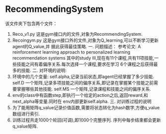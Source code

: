 # RecommendingSystem
该文件夹下包含两个文件：
  1. Reco_v1.py 这是gym接口内的文件,对象为RecommendingSystem.
  2. Recoingym.py 这是gym接口外的文件,对象为Q_learning,可以不断学习更新agent的Q_value,并
    据此获得最佳策略.
一. 问题描述：
  参考论文: A reinforcement learning approach to personalized learning recommendation systems 
  其中的study III,现在有11个课程,共有11项技能,一些技能之间有着偏序关系.每次选择一个课程,要求在学习
  6个课程之后获得最多的技能.
二. 对环境的说明:
  1. 环境中的几个变量:
      self.alpha,记录当前状态,即agent已经掌握了多少技能.
      self.D 一个矩阵,记录多项技能之间的偏序关系,即记录在掌握某个技能之前需要掌握哪些其他技能.
      self.MS 一个矩阵,记录课程和技能之间的偏序关系.
  2. env的class中有函数step,即执行一个给定的action之后,返回reward,和next_alpha等变量.同时在
      env内部更新self.alpha.
三. 对训练过程的说明
  1. 为了能用矩阵q_value记录价值函数,需要将状态转化为hash数字,方便q_value数组进行索引.
  2. 训练过程共走1000个轮回(可调),即1000个完整序列. 序列中每步结束都会更新q_value矩阵.
  
